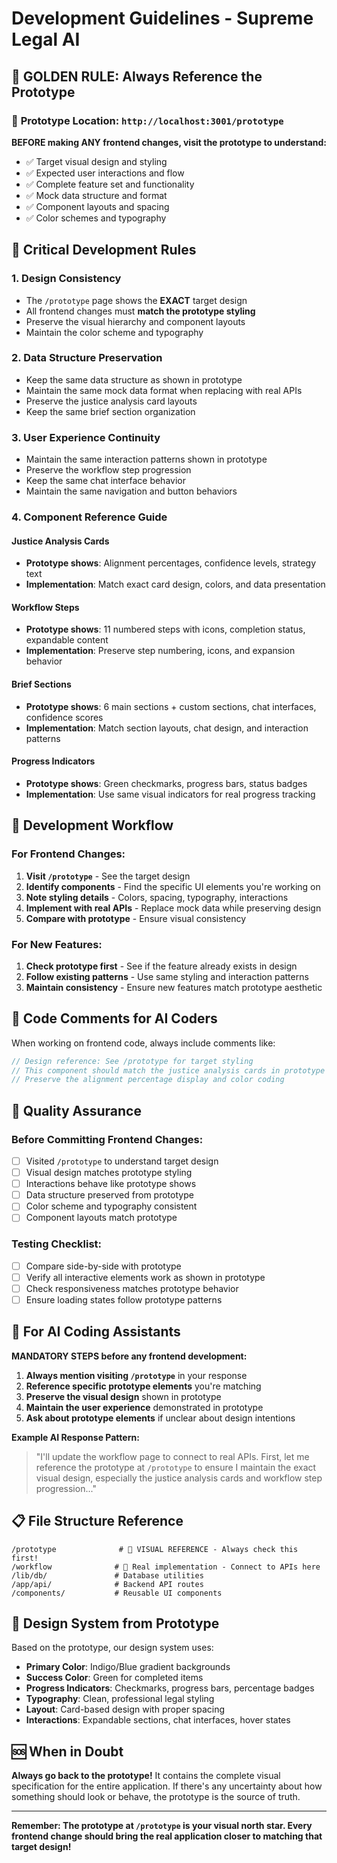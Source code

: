 # Development Guidelines - Supreme Legal AI

## 🎨 **GOLDEN RULE: Always Reference the Prototype**

### 📍 **Prototype Location**: `http://localhost:3001/prototype`

**BEFORE making ANY frontend changes, visit the prototype to understand:**
- ✅ Target visual design and styling
- ✅ Expected user interactions and flow  
- ✅ Complete feature set and functionality
- ✅ Mock data structure and format
- ✅ Component layouts and spacing
- ✅ Color schemes and typography

## 🚨 **Critical Development Rules**

### 1. **Design Consistency**
- The `/prototype` page shows the **EXACT** target design
- All frontend changes must **match the prototype styling**
- Preserve the visual hierarchy and component layouts
- Maintain the color scheme and typography

### 2. **Data Structure Preservation**
- Keep the same data structure as shown in prototype
- Maintain the same mock data format when replacing with real APIs
- Preserve the justice analysis card layouts
- Keep the same brief section organization

### 3. **User Experience Continuity**
- Maintain the same interaction patterns shown in prototype
- Preserve the workflow step progression
- Keep the same chat interface behavior
- Maintain the same navigation and button behaviors

### 4. **Component Reference Guide**

#### Justice Analysis Cards
- **Prototype shows**: Alignment percentages, confidence levels, strategy text
- **Implementation**: Match exact card design, colors, and data presentation

#### Workflow Steps
- **Prototype shows**: 11 numbered steps with icons, completion status, expandable content
- **Implementation**: Preserve step numbering, icons, and expansion behavior

#### Brief Sections
- **Prototype shows**: 6 main sections + custom sections, chat interfaces, confidence scores
- **Implementation**: Match section layouts, chat design, and interaction patterns

#### Progress Indicators
- **Prototype shows**: Green checkmarks, progress bars, status badges
- **Implementation**: Use same visual indicators for real progress tracking

## 🔄 **Development Workflow**

### For Frontend Changes:
1. **Visit `/prototype`** - See the target design
2. **Identify components** - Find the specific UI elements you're working on
3. **Note styling details** - Colors, spacing, typography, interactions
4. **Implement with real APIs** - Replace mock data while preserving design
5. **Compare with prototype** - Ensure visual consistency

### For New Features:
1. **Check prototype first** - See if the feature already exists in design
2. **Follow existing patterns** - Use same styling and interaction patterns
3. **Maintain consistency** - Ensure new features match prototype aesthetic

## 📝 **Code Comments for AI Coders**

When working on frontend code, always include comments like:

```typescript
// Design reference: See /prototype for target styling
// This component should match the justice analysis cards in prototype
// Preserve the alignment percentage display and color coding
```

## 🎯 **Quality Assurance**

### Before Committing Frontend Changes:
- [ ] Visited `/prototype` to understand target design
- [ ] Visual design matches prototype styling
- [ ] Interactions behave like prototype shows
- [ ] Data structure preserved from prototype
- [ ] Color scheme and typography consistent
- [ ] Component layouts match prototype

### Testing Checklist:
- [ ] Compare side-by-side with prototype
- [ ] Verify all interactive elements work as shown in prototype
- [ ] Check responsiveness matches prototype behavior
- [ ] Ensure loading states follow prototype patterns

## 🚀 **For AI Coding Assistants**

**MANDATORY STEPS before any frontend development:**

1. **Always mention visiting `/prototype`** in your response
2. **Reference specific prototype elements** you're matching
3. **Preserve the visual design** shown in prototype
4. **Maintain the user experience** demonstrated in prototype
5. **Ask about prototype elements** if unclear about design intentions

**Example AI Response Pattern:**
> "I'll update the workflow page to connect to real APIs. First, let me reference the prototype at `/prototype` to ensure I maintain the exact visual design, especially the justice analysis cards and workflow step progression..."

## 📋 **File Structure Reference**

```
/prototype              # 🎨 VISUAL REFERENCE - Always check this first!
/workflow              # 🔨 Real implementation - Connect to APIs here
/lib/db/               # Database utilities
/app/api/              # Backend API routes
/components/           # Reusable UI components
```

## 🎨 **Design System from Prototype**

Based on the prototype, our design system uses:
- **Primary Color**: Indigo/Blue gradient backgrounds
- **Success Color**: Green for completed items
- **Progress Indicators**: Checkmarks, progress bars, percentage badges
- **Typography**: Clean, professional legal styling
- **Layout**: Card-based design with proper spacing
- **Interactions**: Expandable sections, chat interfaces, hover states

## 🆘 **When in Doubt**

**Always go back to the prototype!** It contains the complete visual specification for the entire application. If there's any uncertainty about how something should look or behave, the prototype is the source of truth.

---

**Remember: The prototype at `/prototype` is your visual north star. Every frontend change should bring the real application closer to matching that target design!** 